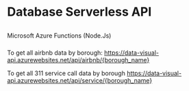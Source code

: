 # Database Serverless API

## 
Microsoft Azure Functions (Node.Js)

###
To get all airbnb data by borough:
https://data-visual-api.azurewebsites.net/api/airbnb/{borough_name}

To get all 311 service call data by borough
https://data-visual-api.azurewebsites.net/api/service/{borough_name}

